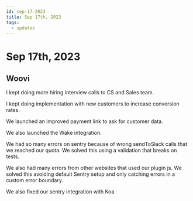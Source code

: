 ```yaml
---
id: sep-17-2023
title: Sep 17th, 2023
tags:
  - updates
---
```


# Sep 17th, 2023

## Woovi

I kept doing more hiring interview calls to CS and Sales team.

I kept doing implementation with new customers to increase conversion rates.

We launched an improved payment link to ask for customer data.

We also launched the Wake integration.

We had so many errors on sentry because of wrong sendToSlack calls that we reached our quota.
We solved this using a validation that breaks on tests.

We also had many errors from other websites that used our plugin js.
We solved this avoiding default Sentry setup and only catching errors in a custom error boundary.

We also fixed our sentry integration with Koa
